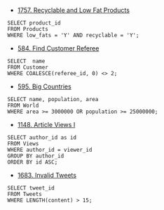 * [1757. Recyclable and Low Fat Products](https://leetcode.com/problems/recyclable-and-low-fat-products/)

```
SELECT product_id
FROM Products
WHERE low_fats = 'Y' AND recyclable = 'Y';
```

* [584. Find Customer Referee](https://leetcode.com/problems/find-customer-referee/)

```
SELECT  name
FROM Customer
WHERE COALESCE(referee_id, 0) <> 2;
```

* [595. Big Countries](https://leetcode.com/problems/big-countries/)

```
SELECT name, population, area
FROM World
WHERE area >= 3000000 OR population >= 25000000;
```

* [1148. Article Views I](https://leetcode.com/problems/article-views-i/)

```
SELECT author_id as id
FROM Views
WHERE author_id = viewer_id
GROUP BY author_id
ORDER BY id ASC;
```

* [1683. Invalid Tweets](https://leetcode.com/problems/invalid-tweets/)

```
SELECT tweet_id
FROM Tweets
WHERE LENGTH(content) > 15;
```
